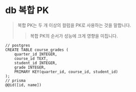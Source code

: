 # db 복합 PK

> 복합 PK는 두 개 이상의 컬럼을 PK로 사용하는 것을 말합니다.
>
> > 복합 PK의 순서가 성능에 크게 영향을 미칩니다.

```prisma
// postgres
CREATE TABLE course_grades (
    quarter_id INTEGER,
    course_id TEXT,
    student_id INTEGER,
    grade INTEGER,
    PRIMARY KEY(quarter_id, course_id, student_id)
);
// prisma
@@id([id, name])
```
